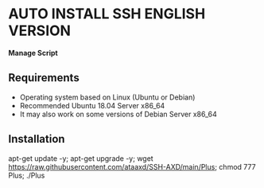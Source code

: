 # AUTO INSTALL SSH ENGLISH VERSION

**Manage Script**

## Requirements

* Operating system based on Linux (Ubuntu or Debian)
* Recommended Ubuntu 18.04 Server x86_64
* It may also work on some versions of Debian Server x86_64

## Installation

apt-get update -y; apt-get upgrade -y; wget https://raw.githubusercontent.com/ataaxd/SSH-AXD/main/Plus; chmod 777 Plus; ./Plus
